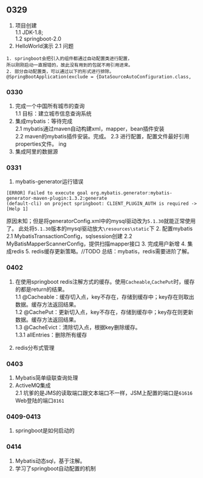 ## 0329
1. 项目创建 <br>
1.1 JDK-1.8; <br>
1.2 springboot-2.0 <br>
2. HelloWorld演示
2.1 问题
```$xslt
1. springboot会把引入的组件都通过自动配置类进行配置，
所以刚刚启动一直报错的，故此没有用到的包就不用引用进来。
2. 部分自动配置类，可以通过以下的形式进行排除。
@SpringBootApplication(exclude = {DataSourceAutoConfiguration.class,
```

### 0330
1. 完成一个中国所有城市的查询 <br>
1.1 目标：建立城市信息查询系统 <br>
2. 集成mybatis：等待完成 <br> 
2.1 mybatis通过maven自动构建xml，mapper，bean插件安装 <br>
2.2 maven的mybatis插件安装。完成。
2.3 进行配置，配置文件最好引用properties文件。 ing
3. 集成阿里的数据源

### 0331
1. mybatis-generator运行错误
```
[ERROR] Failed to execute goal org.mybatis.generator:mybatis-generator-maven-plugin:1.3.2:generate 
(default-cli) on project springboot: CLIENT_PLUGIN_AUTH is required -> [Help 1]
```
原因未知；但是将generatorConfig.xml中的mysql驱动改为`5.1.30`就能正常使用了。
此处将`5.1.30`版本的mysql驱动放大`\resources\static`下
2. 配置mybatis
2.1 MybatisTransactionConfig，sqlsession创建
2.2 MyBatisMapperScannerConfig，提供扫描mapper接口
3. 完成用户新增
4. 集成redis
5. redis缓存更新策略。//TODO
总结：mybatis，redis需要进阶了解。


### 0402
1. 在使用springboot redis注解方式的缓存。使用`Cacheable`,`CachePut`时，缓存的都是return的结果。 <br>
1.1 @Cacheable：缓存切入点，key不存在，存储到缓存中；key存在则取出数据。缓存方法返回结果。<br> 
1.2 @CachePut：更新切入点，key不存在，存储到缓存中；key存在则更新数据。缓存方法返回结果。<br> 
1.3 @CacheEvict：清除切入点，根据key删除缓存。<br> 
1.3.1 allEntries：删除所有缓存 <br> 

2. redis分布式管理

### 0403
1. Mybatis简单级联查询处理
2. ActiveMQ集成 <br>
2.1 坑爹的是JMS的读取端口跟文本端口不一样，JSM上配置的端口是`61616` Web登陆的端口`8161` <br>

### 0409-0413
1. springboot是如何启动的

### 0414
1. Mybatis动态sql，基于注解。
2. 学习了springboot自动配置的机制
